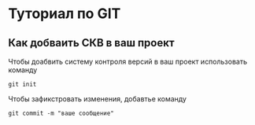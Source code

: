 # Туториал по GIT

## Как добваить СКВ в ваш проект

Чтобы доабвить систему контроля версий в ваш проект использовать команду

```
git init

```

Чтобы зафикстровать изменения, добавтье команду

```
git commit -m "ваше сообщение"
```
